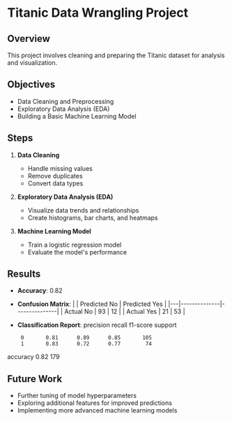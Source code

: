 # Titanic Data Wrangling Project

## Overview
This project involves cleaning and preparing the Titanic dataset for analysis and visualization.

## Objectives
- Data Cleaning and Preprocessing
- Exploratory Data Analysis (EDA)
- Building a Basic Machine Learning Model

## Steps
1. **Data Cleaning**
   - Handle missing values
   - Remove duplicates
   - Convert data types

2. **Exploratory Data Analysis (EDA)**
   - Visualize data trends and relationships
   - Create histograms, bar charts, and heatmaps

3. **Machine Learning Model**
   - Train a logistic regression model
   - Evaluate the model's performance

## Results
- **Accuracy**: 0.82
- **Confusion Matrix**:
  |   | Predicted No | Predicted Yes |
  |---|--------------|---------------|
  | Actual No | 93           | 12            |
  | Actual Yes | 21           | 53            |

- **Classification Report**:
          precision    recall  f1-score   support

       0       0.81      0.89      0.85       105
       1       0.83      0.72      0.77        74

accuracy                           0.82       179

## Future Work
- Further tuning of model hyperparameters
- Exploring additional features for improved predictions
- Implementing more advanced machine learning models
